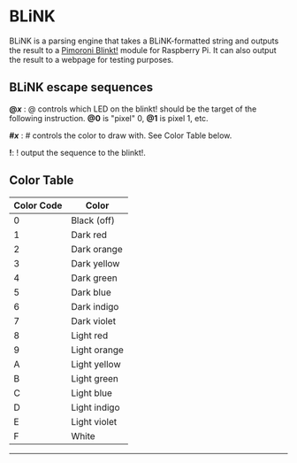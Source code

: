 BLiNK
=====
BLiNK is a parsing engine that takes a BLiNK-formatted string and outputs the result to a [Pimoroni Blinkt!](https://shop.pimoroni.com/products/blinkt) module for Raspberry Pi. It can also output the result to a webpage for testing purposes.

BLiNK escape sequences
----------------------

**@*x*** : \@ controls which LED on the blinkt! should be the target of the following instruction. **@0** is "pixel" 0, **@1** is pixel 1, etc.

**#*x*** : \# controls the color to draw with. See Color Table below.

**!**: \! output the sequence to the blinkt!.


Color Table
------------

|Color Code| Color                   |
|----------|-------------------------|
| 0 | Black (off) |
| 1 | Dark red    |
| 2 | Dark orange |
| 3 | Dark yellow |
| 4 | Dark green  |
| 5 | Dark blue   |
| 6 | Dark indigo |
| 7 | Dark violet |
| 8 | Light red   |
| 9 | Light orange|
| A | Light yellow|
| B | Light green |
| C | Light blue  |
| D | Light indigo|
| E | Light violet|
| F | White       |
------------------